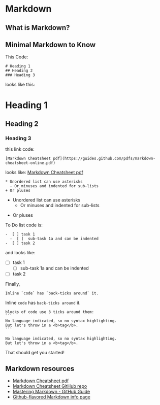 # Markdown

## What is Markdown?

## Minimal Markdown to Know

This Code: 
```
# Heading 1
## Heading 2
### Heading 3
```
looks like this:
# Heading 1
## Heading 2
### Heading 3
this link code:
```
[Markdown Cheatsheet pdf](https://guides.github.com/pdfs/markdown-cheatsheet-online.pdf)
```
looks like:
[Markdown Cheatsheet pdf](https://guides.github.com/pdfs/markdown-cheatsheet-online.pdf)

```
* Unordered list can use asterisks
  - Or minuses and indented for sub-lists
+ Or pluses
```
* Unordered list can use asterisks
  - Or minuses and indented for sub-lists
+ Or pluses

To Do list code is:
```
-  [ ] task 1
  -  [ ]  sub-task 1a and can be indented
-  [ ] task 2
```
and looks like:

-  [ ] task 1
  -  [ ]  sub-task 1a and can be indented
-  [ ] task 2

Finally, 

```
Inline `code` has `back-ticks around` it.
```

Inline `code` has `back-ticks around` it.


    blocks of code use 3 ticks around them:
    ```
    No language indicated, so no syntax highlighting. 
    But let's throw in a <b>tag</b>.
    ```
    

```
No language indicated, so no syntax highlighting. 
But let's throw in a <b>tag</b>.
```    


That should get you started!

## Markdown resources
* [Markdown Cheatsheet pdf](https://guides.github.com/pdfs/markdown-cheatsheet-online.pdf)
* [Markdown Cheatsheet GitHub repo](https://github.com/adam-p/markdown-here/wiki/Markdown-Cheatsheet)
* [Mastering Markdown - GitHub Guide](https://guides.github.com/features/mastering-markdown/)
* [Github-flavored Markdown info page](https://help.github.com/categories/writing-on-github/)

<!--
+ []()
-  [ ] 
```
-->
